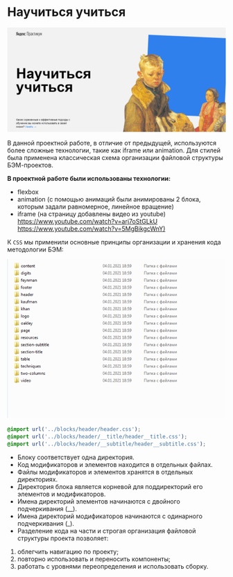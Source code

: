 # Научиться учиться
![](img/main.png)

В данной проектной работе, в отличие от предыдущей, используются более сложные технологии, такие как iframe или animation.
Для стилей была применена классическая схема организации файловой структуры БЭМ-проектов.

**В проектной работе были использованы технологии:** 
* flexbox 
* animation (с помощью анимаций были анимированы 2 блока, которым задали равномерное, линейное вращение)
* iframe (на страницу добавлены видео из youtube)  
<https://www.youtube.com/watch?v=arj7oStGLkU>   
<https://www.youtube.com/watch?v=5MgBikgcWnY)>


К `CSS` мы применили основные принципы организации и хранения кода методологии БЭМ:

![файловая структура БЭМ](img/CSSbam.png)

```CSS
@import url('../blocks/header/header.css');
@import url('../blocks/header/__title/header__title.css');
@import url('../blocks/header/__subtitle/header__subtitle.css');
```

* Блоку соответствует одна директория.
* Код модификаторов и элементов находится в отдельных файлах.
* Файлы модификаторов и элементов хранятся в отдельных директориях.
* Директория блока является корневой для поддиректорий его элементов и модификаторов.
* Имена директорий элементов начинаются с двойного подчеркивания (__).
* Имена директорий модификаторов начинаются с одинарного подчеркивания (_).
* Разделение кода на части и строгая организация файловой структуры проекта позволяет:

1. облегчить навигацию по проекту;
2. повторно использовать и переносить компоненты;
3. работать с уровнями переопределения и использовать сборку.




